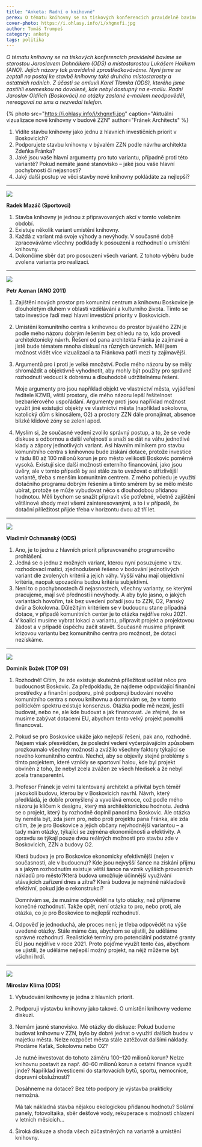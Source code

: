 ```yaml
---
title: "Anketa: Radní o knihovně"
perex: O tématu knihovny se na tiskových konferencích pravidelně bavíme se starostou Jaroslavem Dohnálkem a místostarostou Lukášem Holíkem. Nyní jsme se zeptali na postoj ke stavbě knihovny také druhého místostarosty a ostatních radních.
cover-photo: https://i.ohlasy.info/i/xhgnxfi.jpg
author: Tomáš Trumpeš
category: ankety
tags: politika
---
```


*O tématu knihovny se na tiskových konferencích pravidelně bavíme se starostou Jaroslavem Dohnálkem (ODS) a místostarostou Lukášem Holíkem (ANO). Jejich názory tak pravidelně zprostředkováváme. Nyní jsme se zeptali na postoj ke stavbě knihovny také druhého místostarosty a ostatních radních. Z účasti se omluvil Karel Tlamka (ODS), kterého jsme zastihli esemeskou na dovolené, kde nebyl dostupný na e-mailu. Radní Jaroslav Oldřich (Boskováci) na otázky zaslané e-mailem neodpověděl, nereagoval na sms a nezvedal telefon.*

{% photo src="https://i.ohlasy.info/i/xhgnxfi.jpg" caption="Aktuální vizualizace nové knihovny v budově ZZN" author="Fránek Architects" %}

1. Vidíte stavbu knihovny jako jednu z hlavních investičních priorit v Boskovicích?
2. Podporujete stavbu knihovny v bývalém ZZN podle návrhu architekta Zdeňka Fránka?
3. Jaké jsou vaše hlavní argumenty pro tuto variantu, případně proti této variantě? Pokud nemáte jasné stanovisko – jaké jsou vaše hlavní pochybnosti či nejasnosti?
4. Jaký další postup ve věci stavby nové knihovny pokládáte za nejlepší?

---

<img src="https://i.ohlasy.info/i/ayamxfp.jpg" class="profile-picture">

**Radek Mazáč (Sportovci)**

1. Stavba knihovny je jednou z připravovaných akcí v tomto volebním období.
2. Existuje několik variant umístění knihovny.
3. Každá z variant má svoje výhody a nevýhody. V současné době zpracováváme všechny podklady k posouzení a rozhodnutí o umístění knihovny.
4. Dokončíme sběr dat pro posouzení všech variant. Z tohoto výběru bude zvolena varianta pro realizaci.

---

<img src="https://i.ohlasy.info/i/0l63kfa.jpg" class="profile-picture">

**Petr Axman (ANO 2011)**

1. Zajištění nových prostor pro komunitní centrum a knihovnu Boskovice je dlouholetým dluhem v oblasti vzdělávání a kulturního života. Tímto se tato investice řadí mezi hlavní investiční priority v Boskovicích.
2. Umístění komunitního centra s knihovnou do prostor bývalého ZZN je podle mého názoru dobrým řešením bez ohledu na to, kdo provedl architektonický návrh. Řešení od pana architekta Fránka je zajímavé a jistě bude tématem mnoha diskusí na různých úrovních. Měl jsem možnost vidět více vizualizací a ta Fránkova patří mezi ty zajímavější. 
3. Argumentů pro i proti je velké množství. Podle mého názoru by se měly shromáždit a objektivně vyhodnotit, aby mohly být použity pro správné rozhodnutí vedoucí k dobrému a dlouhodobě udržitelnému řešení.

    Moje argumenty pro jsou například objekt ve vlastnictví města, vyjádření ředitele KZMB, větší prostory, dle mého názoru lepší řešitelnost bezbariérového uspořádání. Argumenty proti jsou například možnost využít jiné existující objekty ve vlastnictví města (například sokolovna, katolický dům s kinosálem, O2) a prostory ZZN dále pronajímat, absence blízké klidové zóny se zelení apod.
4. Myslím si, že současné vedení zvolilo správný postup, a to, že se vede diskuse s odbornou a další veřejností a snaží se dát na váhu jednotlivé klady a zápory jednotlivých variant. Asi hlavním milníkem pro stavbu komunitního centra s knihovnou bude získání dotace, protože investice v řádu 80 až 100 milionů korun je pro město velikosti Boskovic poměrně vysoká. Existují sice další možnosti externího financování, jako jsou úvěry, ale v tomto případě by asi stálo za to uvažovat o střízlivější variantě, třeba s menším komunitním centrem. Z mého pohledu je využití dotačního programu dobrým řešením a tímto směrem by se mělo město ubírat, protože se může vybudovat něco s dlouhodobou přidanou hodnotou. Měli bychom se snažit připravit vše potřebné, včetně zajištění většinové shody mezi všemi zainteresovanými, a to i v případě, že dotační příležitost přijde třeba v horizontu dvou až tří let.

---

<img src="https://i.ohlasy.info/i/pde4bd7.jpg" class="profile-picture">

**Vladimír Ochmanský (ODS)**

1. Ano, je to jedna z hlavních priorit připravovaného programového prohlášení.
2. Jedná se o jednu z možných variant, kterou nyní posuzujeme v tzv. rozhodovací matici, zjednodušeně řešeno v bodování jednotlivých variant dle zvolených kritérií a jejich váhy. Vyšší váhu mají objektivní kritéria, naopak upozaděna budou kritéria subjektivní.
3. Není to o pochybnostech či nejasnostech, všechny varianty, se kterými pracujeme, mají své přednosti i nevýhody. A aby bylo jasno, o jakých variantách hovořím, tak bez uvedení pořadí jsou to ZZN, O2, Panský dvůr a Sokolovna. Důležitým kritériem se v budoucnu stane případná dotace, v případě komunitních center je to otázka nejdříve roku 2021.
4. V koalici musíme vybrat lokaci a variantu, připravit projekt a projektovou žádost a v případě úspěchu začít stavět. Současně musíme připravit krizovou variantu bez komunitního centra pro možnost, že dotaci nezískáme.

---

<img src="https://i.ohlasy.info/i/gjvxjze.jpg" class="profile-picture">

**Dominik Božek (TOP 09)**

1. Rozhodně! Cítím, že zde existuje skutečná příležitost udělat něco pro budoucnost Boskovic. Za předpokladu, že najdeme odpovídající finanční prostředky a finanční podporu, plně podporuji budování nového komunitního centra s novou knihovnu a domnívám se, že v tomto politickém spektru existuje konsenzus. Otázka podle mě nezní, jestli budovat, nebo ne, ale kde budovat a jak financovat. Je zřejmé, že se musíme zabývat dotacemi EU, abychom tento velký projekt pomohli financovat.
2. Pokud se pro Boskovice ukáže jako nejlepší řešení, pak ano, rozhodně. Nejsem však přesvědčen, že poslední vedení vyčerpávajícím způsobem prozkoumalo všechny možnosti a zvážilo všechny faktory týkající se nového komunitního centra. Nechci, aby se objevily stejné problémy s tímto projektem, které vznikly se sportovní halou, kde byl projekt obviněn z toho, že nebyl zcela zvážen ze všech hledisek a že nebyl zcela transparentní.
3. Profesor Fránek je velmi talentovaný architekt a přivítal bych téměř jakoukoli budovu, kterou by v Boskovicích navrhl. Návrh, který předkládá, je dobře promyšlený a vyvolává emoce, což podle mého názoru je klíčem k designu, který má architektonickou hodnotu. Jedná se o projekt, který by rozhodně doplnil panoráma Boskovic. Ale otázka by neměla být, zda jsem pro, nebo proti projektu pana Fránka, ale zda cítím, že je pro Boskovice a jejich občany nejvhodnější variantou – a tady mám otázky, týkající se zejména ekonomičnosti a efektivity. A opravdu se týkají pouze dvou reálných možností pro stavbu zde v Boskovicích, ZZN a budovy O2.

    Která budova je pro Boskovice ekonomicky efektivnější (nejen v současnosti, ale v budoucnu)? Kde jsou nejvyšší šance na získání příjmu a s jakým rozhodnutím existuje větší šance na vznik vyšších provozních nákladů pro město?Která budova umožňuje účinnější využívání stávajících zařízení dnes a zítra? Která budova je nejméně nákladově efektivní, pokud jde o rekonstrukci?
    
    Domnívám se, že musíme odpovědět na tyto otázky, než přijmeme konečné rozhodnutí. Takže opět, není otázka to pro, nebo proti, ale otázka, co je pro Boskovice to nejlepší rozhodnutí.
4. Odpověď je jednoduchá, ale proces není; je třeba odpovědět na výše uvedené otázky. Stále máme čas, abychom se ujistili, že uděláme správné rozhodnutí. Realistické termíny pro potenciální podstatné granty EU jsou nejdříve v roce 2021. Proto pojďme využít tento čas, abychom se ujistili, že uděláme nejlepší možný projekt, na nějž můžeme být všichni hrdí.

---

<img src="https://i.ohlasy.info/i/yntnbxn.jpg" class="profile-picture">

**Miroslav Klíma (ODS)**

1. Vybudování knihovny je jedna z hlavních priorit.
2. Podporuji výstavbu knihovny jako takové. O umístění knihovny vedeme diskuzi.
3. Nemám jasné stanovisko. Mé otázky do diskuze: Pokud budeme budovat knihovnu v ZZN, bylo by dobré jednat o využití dalších budov v majetku města. Nelze rozpočet města stále zatěžovat dalšími náklady. Prodáme Kaťák, Sokolovnu nebo O2?

    Je nutné investovat do tohoto záměru 100–120 milionů korun? Nelze knihovnu postavit za např. 40–60 milionů korun a ostatní finance využít jinde? Například investicemi do startovacích bytů, sportu, nemocnice, dopravní obslužnosti?

    Dosáhneme na dotace? Bez této podpory je výstavba prakticky nemožná.

    Má tak nákladná stavba nějakou ekologickou přidanou hodnotu? Solární panely, fotovoltaika, sběr dešťové vody, rekuperace s možností chlazení v letních měsících…
4. Široká diskuze a shoda všech zúčastněných na variantě a umístění knihovny.
